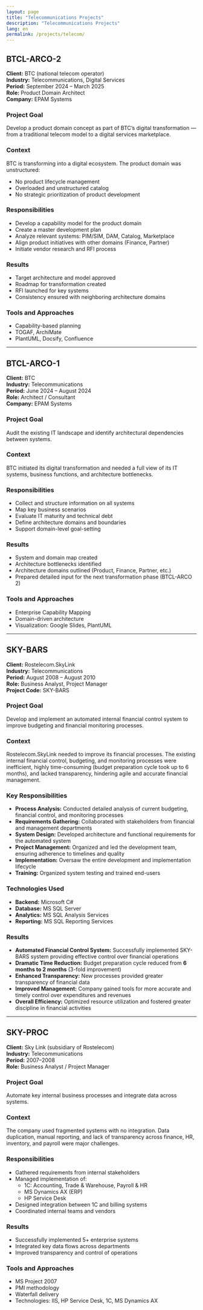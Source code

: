 ```yaml
---
layout: page
title: "Telecommunications Projects"
description: "Telecommunications Projects"
lang: en
permalink: /projects/telecom/
---
```


## BTCL-ARCO-2

**Client:** BTC (national telecom operator)  
**Industry:** Telecommunications, Digital Services  
**Period:** September 2024 – March 2025  
**Role:** Product Domain Architect  
**Company:** EPAM Systems

### Project Goal  
Develop a product domain concept as part of BTC’s digital transformation — from a traditional telecom model to a digital services marketplace.

### Context  
BTC is transforming into a digital ecosystem. The product domain was unstructured:  
- No product lifecycle management  
- Overloaded and unstructured catalog  
- No strategic prioritization of product development  

### Responsibilities  
- Develop a capability model for the product domain  
- Create a master development plan  
- Analyze relevant systems: PIM/SIM, DAM, Catalog, Marketplace  
- Align product initiatives with other domains (Finance, Partner)  
- Initiate vendor research and RFI process

### Results  
- Target architecture and model approved  
- Roadmap for transformation created  
- RFI launched for key systems  
- Consistency ensured with neighboring architecture domains  

### Tools and Approaches  
- Capability-based planning  
- TOGAF, ArchiMate  
- PlantUML, Docsify, Confluence  

---

## BTCL-ARCO-1

**Client:** BTC  
**Industry:** Telecommunications  
**Period:** June 2024 – August 2024  
**Role:** Architect / Consultant  
**Company:** EPAM Systems

### Project Goal  
Audit the existing IT landscape and identify architectural dependencies between systems.

### Context  
BTC initiated its digital transformation and needed a full view of its IT systems, business functions, and architecture bottlenecks.

### Responsibilities  
- Collect and structure information on all systems  
- Map key business scenarios  
- Evaluate IT maturity and technical debt  
- Define architecture domains and boundaries  
- Support domain-level goal-setting  

### Results  
- System and domain map created  
- Architecture bottlenecks identified  
- Architecture domains outlined (Product, Finance, Partner, etc.)  
- Prepared detailed input for the next transformation phase (BTCL-ARCO 2)

### Tools and Approaches  
- Enterprise Capability Mapping  
- Domain-driven architecture  
- Visualization: Google Slides, PlantUML  

---

## SKY-BARS

**Client:** Rostelecom.SkyLink  
**Industry:** Telecommunications  
**Period:** August 2008 – August 2010  
**Role:** Business Analyst, Project Manager  
**Project Code:** SKY-BARS

### Project Goal  
Develop and implement an automated internal financial control system to improve budgeting and financial monitoring processes.

### Context  
Rostelecom.SkyLink needed to improve its financial processes. The existing internal financial control, budgeting, and monitoring processes were inefficient, highly time-consuming (budget preparation cycle took up to 6 months), and lacked transparency, hindering agile and accurate financial management.

### Key Responsibilities  
- **Process Analysis:** Conducted detailed analysis of current budgeting, financial control, and monitoring processes
- **Requirements Gathering:** Collaborated with stakeholders from financial and management departments
- **System Design:** Developed architecture and functional requirements for the automated system
- **Project Management:** Organized and led the development team, ensuring adherence to timelines and quality
- **Implementation:** Oversaw the entire development and implementation lifecycle
- **Training:** Organized system testing and trained end-users

### Technologies Used  
- **Backend:** Microsoft C#
- **Database:** MS SQL Server
- **Analytics:** MS SQL Analysis Services
- **Reporting:** MS SQL Reporting Services

### Results  
- **Automated Financial Control System:** Successfully implemented SKY-BARS system providing effective control over financial operations
- **Dramatic Time Reduction:** Budget preparation cycle reduced from **6 months to 2 months** (3-fold improvement)
- **Enhanced Transparency:** New processes provided greater transparency of financial data
- **Improved Management:** Company gained tools for more accurate and timely control over expenditures and revenues
- **Overall Efficiency:** Optimized resource utilization and fostered greater discipline in financial activities

---

## SKY-PROC

**Client:** Sky Link (subsidiary of Rostelecom)  
**Industry:** Telecommunications  
**Period:** 2007–2008  
**Role:** Business Analyst / Project Manager

### Project Goal  
Automate key internal business processes and integrate data across systems.

### Context  
The company used fragmented systems with no integration. Data duplication, manual reporting, and lack of transparency across finance, HR, inventory, and payroll were major challenges.

### Responsibilities  
- Gathered requirements from internal stakeholders  
- Managed implementation of:
  - 1C: Accounting, Trade & Warehouse, Payroll & HR  
  - MS Dynamics AX (ERP)  
  - HP Service Desk  
- Designed integration between 1C and billing systems  
- Coordinated internal teams and vendors

### Results  
- Successfully implemented 5+ enterprise systems  
- Integrated key data flows across departments  
- Improved transparency and control of operations

### Tools and Approaches  
- MS Project 2007  
- PMI methodology  
- Waterfall delivery  
- Technologies: IIS, HP Service Desk, 1C, MS Dynamics AX  

